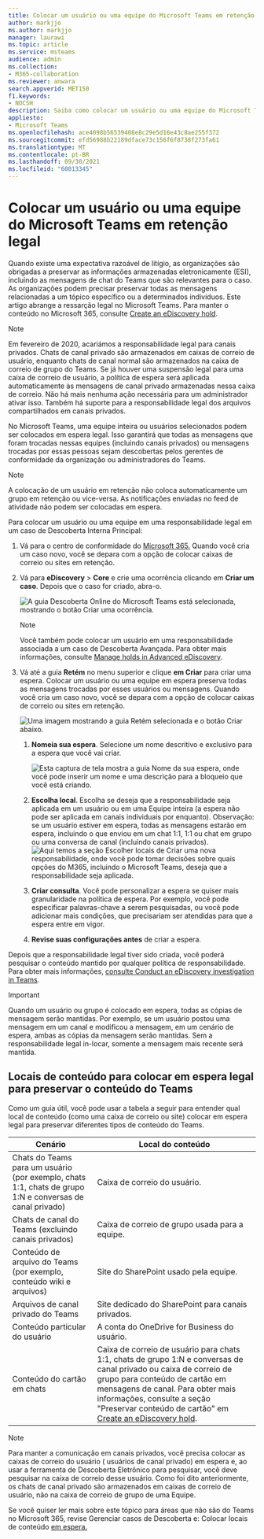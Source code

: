 ```yaml
---
title: Colocar um usuário ou uma equipe do Microsoft Teams em retenção legal
author: markjjo
ms.author: markjjo
manager: laurawi
ms.topic: article
ms.service: msteams
audience: admin
ms.collection:
- M365-collaboration
ms.reviewer: anwara
search.appverid: MET150
f1.keywords:
- NOCSH
description: Saiba como colocar um usuário ou uma equipe do Microsoft Teams em retenção legal usando o Centro de Segurança e Conformidade, e saiba o que necessita de uma retenção legal com base nas exigências de dados.
appliesto:
- Microsoft Teams
ms.openlocfilehash: ace4098b56539408e8c29e5d16e43c8ae255f372
ms.sourcegitcommit: efd56988b22189dface73c156f6f8738f273fa61
ms.translationtype: MT
ms.contentlocale: pt-BR
ms.lasthandoff: 09/30/2021
ms.locfileid: "60013345"
---
```

# <a name="place-a-microsoft-teams-user-or-team-on-legal-hold"></a>Colocar um usuário ou uma equipe do Microsoft Teams em retenção legal

Quando existe uma expectativa razoável de litígio, as organizações são obrigadas a preservar as informações armazenadas eletronicamente (ESI), incluindo as mensagens de chat do Teams que são relevantes para o caso. As organizações podem precisar preservar todas as mensagens relacionadas a um tópico específico ou a determinados indivíduos. Este artigo abrange a ressarção legal no Microsoft Teams. Para manter o conteúdo no Microsoft 365, consulte [Create an eDiscovery hold](/microsoft-365/compliance/create-ediscovery-holds).

> [!NOTE]
> Em fevereiro de 2020, acariámos a responsabilidade legal para canais privados. Chats de canal privado são armazenados em caixas de correio de usuário, enquanto chats de canal normal são armazenados na caixa de correio de grupo do Teams. Se já houver uma suspensão legal para uma caixa de correio de usuário, a política de espera será aplicada automaticamente às mensagens de canal privado armazenadas nessa caixa de correio. Não há mais nenhuma ação necessária para um administrador ativar isso. Também há suporte para a responsabilidade legal dos arquivos compartilhados em canais privados.

No Microsoft Teams, uma equipe inteira ou usuários selecionados podem ser colocados em espera legal. Isso garantirá que todas as mensagens que foram trocadas nessas equipes (incluindo canais privados) ou mensagens trocadas por essas pessoas sejam descobertas pelos gerentes de conformidade da organização ou administradores do Teams.

> [!NOTE]
> A colocação de um usuário em retenção não coloca automaticamente um grupo em retenção ou vice-versa.
> As notificações enviadas no feed de atividade não podem ser colocadas em espera.

Para colocar um usuário ou uma equipe em uma responsabilidade legal em um caso de Descoberta Interna Principal:

1. Vá para o centro de conformidade do [Microsoft 365.](https://compliance.microsoft.com) Quando você cria um caso novo, você se depara com a opção de colocar caixas de correio ou sites em retenção.

2. Vá para **eDiscovery**  >  **Core** e crie uma ocorrência clicando em **Criar um caso**. Depois que o caso for criado, abra-o.
  
   ![A guia Descoberta Online do Microsoft Teams está selecionada, mostrando o botão Criar uma ocorrência.](media/LegalHold1.png)

   > [!NOTE]
   > Você também pode colocar um usuário em uma responsabilidade associada a um caso de Descoberta Avançada. Para obter mais informações, consulte [Manage holds in Advanced eDiscovery](/microsoft-365/compliance/managing-holds).

3. Vá até a guia **Retém** no menu superior e clique **em Criar** para criar uma espera. Colocar um usuário ou uma equipe em espera preserva todas as mensagens trocadas por esses usuários ou mensagens. Quando você cria um caso novo, você se depara com a opção de colocar caixas de correio ou sites em retenção.

   ![Uma imagem mostrando a guia Retém selecionada e o botão Criar abaixo.](media/LegalHold2.png)
    
    1. **Nomeia sua espera**. Selecione um nome descritivo e exclusivo para a espera que você vai criar.
  
       ![Esta captura de tela mostra a guia Nome da sua espera, onde você pode inserir um nome e uma descrição para a bloqueio que você está criando.](media/LegalHold3.png)

    1. **Escolha local**. Escolha se deseja que a responsabilidade seja aplicada em um usuário ou em uma Equipe inteira (a espera não pode ser aplicada em canais individuais por enquanto). Observação: se um usuário estiver em espera, todas as mensagens estarão em espera, incluindo o que enviou em um chat 1:1, 1:1 ou chat em grupo ou uma conversa de canal (incluindo canais privados).
    ![Aqui temos a seção Escolher locais de Criar uma nova responsabilidade, onde você pode tomar decisões sobre quais opções do M365, incluindo o Microsoft Teams, deseja que a responsabilidade seja aplicada.](media/LegalHold4.png)

    2. **Criar consulta**. Você pode personalizar a espera se quiser mais granularidade na política de espera. Por exemplo, você pode especificar palavras-chave a serem pesquisadas, ou você pode adicionar mais condições, que precisariam ser atendidas para que a espera entre em vigor.
    
    3. **Revise suas configurações antes** de criar a espera.

Depois que a responsabilidade legal tiver sido criada, você poderá pesquisar o conteúdo mantido por qualquer política de responsabilidade. Para obter mais informações, [consulte Conduct an eDiscovery investigation in Teams](eDiscovery-investigation.md).

> [!IMPORTANT]
> Quando um usuário ou grupo é colocado em espera, todas as cópias de mensagem serão mantidas. Por exemplo, se um usuário postou uma mensagem em um canal e modificou a mensagem, em um cenário de espera, ambas as cópias da mensagem serão mantidas. Sem a responsabilidade legal in-locar, somente a mensagem mais recente será mantida.

## <a name="content-locations-to-place-on-legal-hold-to-preserve-teams-content"></a>Locais de conteúdo para colocar em espera legal para preservar o conteúdo do Teams

Como um guia útil, você pode usar a tabela a seguir para entender qual local de conteúdo (como uma caixa de correio ou site) colocar em espera legal para preservar diferentes tipos de conteúdo do Teams.

|Cenário  |Local do conteúdo  |
|---------|---------|
|Chats do Teams para um usuário (por exemplo, chats 1:1, chats de grupo 1:N e conversas de canal privado)     |Caixa de correio do usuário.         |
|Chats de canal do Teams (excluindo canais privados)    |Caixa de correio de grupo usada para a equipe.         |
|Conteúdo de arquivo do Teams (por exemplo, conteúdo wiki e arquivos)     |Site do SharePoint usado pela equipe.         |
|Arquivos de canal privado do Teams     |Site dedicado do SharePoint para canais privados.     |
|Conteúdo particular do usuário     |A conta do OneDrive for Business do usuário.         |
|Conteúdo do cartão em chats|Caixa de correio de usuário para chats 1:1, chats de grupo 1:N e conversas de canal privado ou caixa de correio de grupo para conteúdo de cartão em mensagens de canal. Para obter mais informações, consulte a seção "Preservar conteúdo de cartão" em [Create an eDiscovery hold](/microsoft-365/compliance/create-ediscovery-holds#preserve-card-content).|


> [!NOTE]
> Para manter a comunicação em canais privados, você precisa colocar as caixas de correio do usuário ( usuários de canal privado) em espera e, ao usar a ferramenta de Descoberta Eletrônico para pesquisar, você deve pesquisar na caixa de correio desse usuário. Como foi dito anteriormente, os chats de canal privado são armazenados em caixas de correio de usuário, não na caixa de correio de grupo de uma Equipe.

Se você quiser ler mais sobre este tópico para áreas que não são do Teams no Microsoft 365, revise Gerenciar casos de Descoberta e: Colocar locais de conteúdo [em espera.](/microsoft-365/compliance/ediscovery-cases#step-4-place-content-locations-on-hold)
